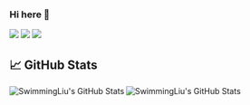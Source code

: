 ### Hi here 👋

![](https://img.shields.io/badge/Major-CS-609926?style=flat&logo=ABB%20RobotStudio&logoColor=ffffff)
![](https://img.shields.io/badge/Use-Python-0076ab?style=flat&logo=Python&logoColor=ffffff)
![](https://img.shields.io/badge/OS-Linux-orange?style=flat&logo=Linux&logoColor=ffffff)

## &#x1f4c8; GitHub Stats
<a href="https://github.com/SwimmingLiu">
  <img align="left" src="https://github-readme-stats.vercel.app/api/top-langs/?username=SwimmingLiu&hide=c%2B%2B,c,html&title_color=6aa6f8&text_color=8a919a&icon_color=6aa6f8&bg_color=2e3440" alt="SwimmingLiu's GitHub Stats" />
</a>
<a href="https://github.com/SwimmingLiu">
  <img align="left" src="https://github-readme-stats.vercel.app/api?username=SwimmingLiu&show_icons=true&line_height=27&count_private=true&title_color=6aa6f8&text_color=8a919a&icon_color=6aa6f8&bg_color=2e3440" alt="SwimmingLiu's GitHub Stats" />
</a>




